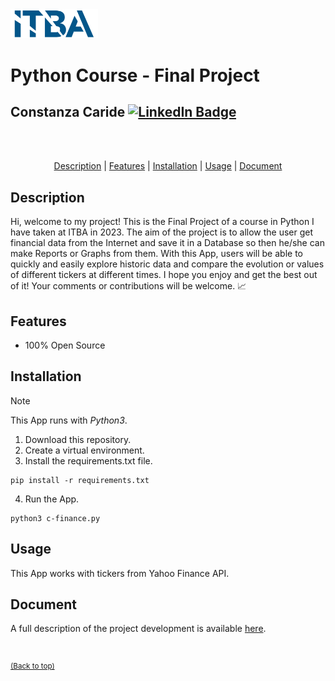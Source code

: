<img src="./images/logo-itba.png" width="140">

# Python Course - Final Project

## Constanza Caride [![LinkedIn Badge](https://img.shields.io/badge/LinkedIn-Profile-informational?style=flat&logo=linkedin&logoColor=white&color=0D76A8)](https://www.linkedin.com/in/constanzacaridegis/)

<br>
<br>

<p align="center">
<a href="#Description">Description</a> | <a href="#Features">Features</a> | <a href="#Installation">Installation</a> | <a href="#Usage">Usage</a> | <a href="#Document">Document</a> 
</p>

<!--**English**   |   [Español](./README-ES.md)-->

## Description
Hi, welcome to my project! This is the Final Project of a course in Python I have taken at ITBA in 2023. The aim of the project is to allow the user get financial data from the Internet and save it in a Database so then he/she can make Reports or Graphs from them. With this App, users will be able to quickly and easily explore historic data and compare the evolution or values of different tickers at different times. I hope you enjoy and get the best out of it! Your comments or contributions will be welcome.  :chart_with_upwards_trend: 

## Features
- 100% Open Source

## Installation
> [!NOTE]
> This App runs with *Python3*.

1. Download this repository.
2. Create a virtual environment.
3. Install the requirements.txt file.

```
pip install -r requirements.txt
```

4. Run the App.  
```
python3 c-finance.py
```

## Usage
This App works with tickers from Yahoo Finance API. 

## Document 
A full description of the project development is available [here](./Document.md).

<br>

<sup>[(Back to top)](#Python-Course---Final-Project)</sup>



<!--you can add to the repo LICENSE.md and/or CODE_OF_CONDUCT.md templates, they appear next to the readme file--> 
